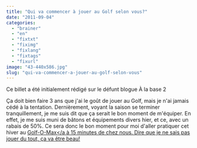 ```yaml
---
title: "Qui va commencer à jouer au Golf selon vous?"
date: "2011-09-04"
categories: 
  - "brainer"
  - "en"
  - "fixtxt"
  - "fiximg"
  - "fixlang"
  - "fixtags"
  - "fixurl"
image: "43-440x586.jpg"
slug: "qui-va-commencer-a-jouer-au-golf-selon-vous"
---
```


Ce billet a été initialement rédigé sur le défunt blogue À la base 2

Ça doit bien faire 3 ans que j'ai le goût de jouer au Golf, mais je n'ai jamais cédé à la tentation. Dernièrement, voyant la saison se terminer tranquillement, je me suis dit que ça serait le bon moment de m'équiper. En effet, je me suis muni de bâtons et équipements divers hier, et ce, avec un rabais de 50%. Ce sera donc le bon moment pour moi d'aller pratiquer cet hiver au [Golf-O-Max</a à 15 minutes de chez nous. Dire que je ne sais pas jouer du tout, ça va être beau!](https://www.golfomaxdorval.com/golf/index.html "Golf-O-Max Dorval")
